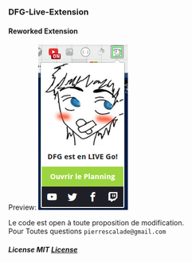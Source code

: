 ### DFG-Live-Extension
#### Reworked Extension

Preview:
![ScreenShot](https://raw.githubusercontent.com/Drakirus/DFG-Live-Extension/master/UPLOAD/screenshot.png)

Le code est open à toute proposition de modification.  
Pour Toutes questions `pierrescalade@gmail.com`
  
##### License MIT [License](https://github.com/Drakirus/DFG-Live-Extension/blob/master/LICENSE)

